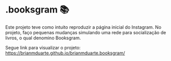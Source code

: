 # .booksgram 📚
 Este projeto teve como intuito reproduzir a página inicial do Instagram. No projeto, faço pequenas mudanças simulando uma rede para socialização de livros, o qual denomino Booksgram.

 Segue link para visualizar o projeto: https://brianmduarte.github.io/brianmduarte.booksgram/
